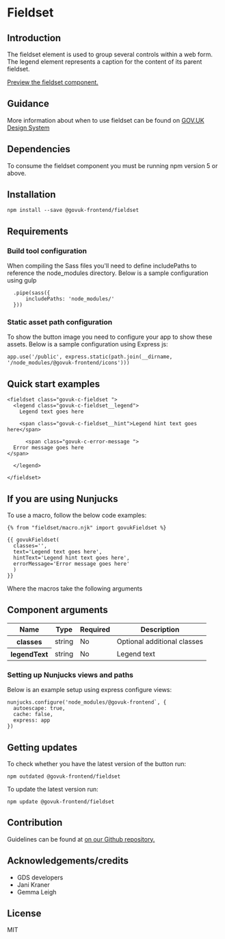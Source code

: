 # Fieldset

## Introduction

The fieldset element is used to group several controls within a web form. The legend element represents a caption for the content of its parent fieldset.

[Preview the fieldset component.](http://govuk-frontend-review.herokuapp.com/components/fieldset/preview)

## Guidance

More information about when to use fieldset can be found on [GOV.UK Design System](http://www.linktodesignsystem.com/fieldset "Link to read guidance on the use of fieldset on Gov.uk Design system website")

## Dependencies

To consume the fieldset component you must be running npm version 5 or above.

## Installation

    npm install --save @govuk-frontend/fieldset

## Requirements

### Build tool configuration

When compiling the Sass files you'll need to define includePaths to reference the node_modules directory. Below is a sample configuration using gulp

      .pipe(sass({
          includePaths: 'node_modules/'
      }))

### Static asset path configuration

To show the button image you need to configure your app to show these assets. Below is a sample configuration using Express js:

    app.use('/public', express.static(path.join(__dirname, '/node_modules/@govuk-frontend/icons')))

## Quick start examples

    <fieldset class="govuk-c-fieldset ">
      <legend class="govuk-c-fieldset__legend">
        Legend text goes here

        <span class="govuk-c-fieldset__hint">Legend hint text goes here</span>

          <span class="govuk-c-error-message ">
      Error message goes here
    </span>

      </legend>

    </fieldset>

## If you are using Nunjucks

To use a macro, follow the below code examples:

    {% from "fieldset/macro.njk" import govukFieldset %}

    {{ govukFieldset(
      classes='',
      text='Legend text goes here',
      hintText='Legend hint text goes here',
      errorMessage='Error message goes here'
      )
    }}

Where the macros take the following arguments

## Component arguments

<div>

<table class="govuk-c-table ">

<thead class="govuk-c-table__head">

<tr class="govuk-c-table__row">

<th class="govuk-c-table__header " scope="col">Name</th>

<th class="govuk-c-table__header " scope="col">Type</th>

<th class="govuk-c-table__header " scope="col">Required</th>

<th class="govuk-c-table__header " scope="col">Description</th>

</tr>

</thead>

<tbody class="govuk-c-table__body">

<tr class="govuk-c-table__row">

<th class="govuk-c-table__header" scope="row">classes</th>

<td class="govuk-c-table__cell ">string</td>

<td class="govuk-c-table__cell ">No</td>

<td class="govuk-c-table__cell ">Optional additional classes</td>

</tr>

<tr class="govuk-c-table__row">

<th class="govuk-c-table__header" scope="row">legendText</th>

<td class="govuk-c-table__cell ">string</td>

<td class="govuk-c-table__cell ">No</td>

<td class="govuk-c-table__cell ">Legend text</td>

</tr>

</tbody>

</table>

</div>

### Setting up Nunjucks views and paths

Below is an example setup using express configure views:

    nunjucks.configure('node_modules/@govuk-frontend`, {
      autoescape: true,
      cache: false,
      express: app
    })

## Getting updates

To check whether you have the latest version of the button run:

    npm outdated @govuk-frontend/fieldset

To update the latest version run:

    npm update @govuk-frontend/fieldset

## Contribution

Guidelines can be found at [on our Github repository.](https://github.com/alphagov/govuk-frontend/blob/master/CONTRIBUTING.md "link to contributing guidelines on our github repository")

## Acknowledgements/credits

*   GDS developers
*   Jani Kraner
*   Gemma Leigh

## License

MIT